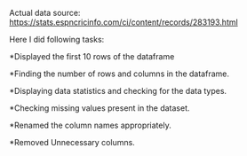 Actual data source: https://stats.espncricinfo.com/ci/content/records/283193.html

Here I did following tasks:

*Displayed the first 10 rows of the dataframe

*Finding the number of rows and columns in the dataframe.

*Displaying data statistics and checking for the data types.

*Checking missing values present in the dataset.

*Renamed the column names appropriately.

*Removed Unnecessary columns.
